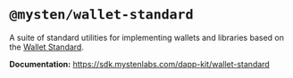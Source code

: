# `@mysten/wallet-standard`

A suite of standard utilities for implementing wallets and libraries based on the
[Wallet Standard](https://github.com/wallet-standard/wallet-standard/).

**Documentation:** https://sdk.mystenlabs.com/dapp-kit/wallet-standard
